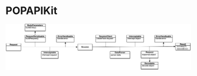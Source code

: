 # POPAPIKit

![Diagram](https://github.com/LawrenceHan/POPAPIKit/blob/master/POPAPIKit_Diagram.png)
